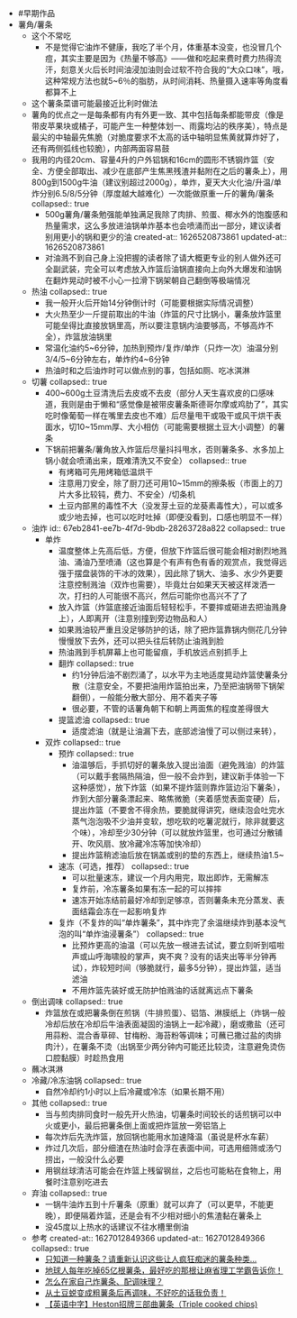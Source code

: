 - #早期作品
- 薯角/薯条
	- 这个不常吃
		- 不是觉得它油炸不健康，我吃了半个月，体重基本没变，也没冒几个痘，其实主要是因为《热量不够高》——做和吃起来费时费力热得流汗，刻意关火后长时间油浸加油则会过软不符合我的“大众口味”，哦，这种常规方法也就5~6％的脂肪，从时间消耗、热量摄入速率等角度看都算不上
	- 这个薯条菜谱可能最接近比利时做法
	- 薯角的优点之一是每条都有内有外更一致、其中包括每条都能带皮（像是带皮苹果块或橘子，可能产生一种整体划一、雨露均沾的秩序美），特点是最尖的中轴最先焦脆（对脆度要求不太高的话中轴明显焦黄就算炸好了，还有两侧弧线也较脆），内部两面容易鼓
	- 我用的内径20cm、容量4升的户外铝锅和16cm的圆形不锈钢炸篮（安全、方便全部取出、减少在底部产生焦黑残渣并黏附在之后的薯条上），用800g到1500g牛油（建议别超过2000g），单炸，夏天大火化油/升温/单炸分别6.5/8/5分钟（厚度越大越难化）一次能做原重一斤的薯角/薯条
	  collapsed:: true
		- 500g薯角/薯条勉强能单独满足我除了肉排、煎蛋、椰水外的饱腹感和热量需求，这么多放进油锅单炸基本也会喷涌而出一部分，建议读者别用更小的锅和更少的油
		  created-at:: 1626520873861
		  updated-at:: 1626520873861
		- 对油溅不到自己身上没把握的读者除了请大概更专业的别人做外还可全副武装，完全可以考虑放入炸篮后油锅直接向上向外大爆发和油锅在翻炸晃动时被不小心一拉滑下锅架朝自己翻倒等极端情况
	- 热油
	  collapsed:: true
		- 我一般开火后开始14分钟倒计时（可能要根据实际情况调整）
		- 大火热至少一斤提前取出的牛油（炸篮的尺寸比锅小，薯条放炸篮里可能垒得比直接放锅里高，所以要注意锅内油要够高，不够高炸不全），炸篮放油锅里
		- 常温化油约5~6分钟，加热到预炸/复炸/单炸（只炸一次）油温分别3/4/5~6分钟左右，单炸约4~6分钟
		- 热油时和之后油炸时可以做点别的事，包括如厕、吃冰淇淋
	- 切薯
	  collapsed:: true
		- 400~600g土豆清洗后去皮或不去皮（部分人天生喜欢皮的口感味道，我则是由于懒和“感觉像是被带皮薯条斯德哥尔摩或鸡肋了”，其实吃时像葡萄一样在嘴里去皮也不难）后尽量甩干或吸干或风干烘干表面水，切10~15mm厚、大小相仿（可能需要根据土豆大小调整）的薯条
		- 下锅前把薯条/薯角放入炸篮后尽量抖抖甩水，否则薯条多、水多加上锅小就会喷涌出来，既难清洗又不安全）
		  collapsed:: true
			- 有烤箱可先用烤箱低温烘干
			- 注意用刀安全，除了厨刀还可用10~15mm的擦条板（市面上的刀片大多比较钝，费力、不安全）/切条机
			- 土豆内部黑的毒性不大（没发芽土豆的龙葵素毒性大），可以或多或少地去掉，也可以吃时吐掉（即便没看到，口感也明显不一样）
	- 油炸
	  id:: 67eb2841-ee7b-4f7d-9bdb-28263728a822
	  collapsed:: true
		- 单炸
			- 温度整体上先高后低，方便，但放下炸篮后很可能会相对剧烈地溅油、涌油乃至喷涌（这也算是个有声有色有香的观赏点，我觉得远强于摆盘装饰的干冰的效果），因此除了锅大、油多、水少外更要注意控制溅油（双炸也需要），毕竟灶台如果天天被这样泼洒一次，打扫的人可能很不高兴，然后可能你也高兴不了了
			- 放入炸篮（炸篮底接近油面后轻轻松手，不要摔或砸进去把油溅身上），人即离开（注意别撞到旁边物品和人）
			- 如果溅油较严重且没足够防护的话，除了把炸篮靠锅内侧花几分钟慢慢放下去外，还可以把头往后转防止油溅到脸
			- 热油溅到手机屏幕上也可能留痕，手机放远点别抓手上
			- 翻炸
			  collapsed:: true
				- 约1分钟后油不剧烈涌了，以水平为主地适度晃动炸篮使薯条分散（注意安全，不要把油用炸篮拍出来，乃至把油锅带下锅架翻倒），一般能分散大部分、用不着夹子等
				- 很必要，不管的话薯角朝下和朝上两面焦的程度差得很大
			- 提篮滤油
			  collapsed:: true
				- 适度滤油（就是让油漏下去，底部滤油慢了可以侧过来转），
		- 双炸
		  collapsed:: true
			- 预炸
			  collapsed:: true
				- 油温够后，手抓切好的薯条放入提出油面（避免溅油）的炸篮（可以戴手套隔热隔油，但一般不会炸到，建议新手体验一下这种感觉），放下炸篮（如果不提炸篮则靠炸篮边沿下薯条），炸到大部分薯条漂起来、略焦微脆（夹着感觉表面变硬）后，提出炸篮（不要舍不得余热，要脆就得讲究，继续泡会吐完水蒸气泡泡吸不少油并变软，想吃软的吃薯泥就行，除非就要这个味），冷却至少30分钟（可以就放炸篮里，也可通过分散铺开、吹风扇、放冷藏冷冻等加快冷却）
				- 提出炸篮稍滤油后放在锅盖或别的垫的东西上，继续热油1.5~
			- 速冻（可选，推荐）
			  collapsed:: true
				- 可以批量速冻，建议一个月内用完，取出即炸，无需解冻
				- 复炸前，冷冻薯条如果有冻一起的可以摔摔
				- 速冻开始冻结前最好冷却到足够凉，否则薯条未充分蒸发、表面结霜会冻在一起影响复炸
			- 复炸（不复炸的叫“单炸薯条”，其中炸完了余温继续炸到基本没气泡的叫“单炸油浸薯条”）
			  collapsed:: true
				- 比预炸更高的油温（可以先放一根进去试试，要立刻听到嗞啦声或山呼海啸般的掌声，爽不爽？没有的话夹出等半分钟再试），炸较短时间（够脆就行，最多5分钟），提出炸篮，适当滤油
				- 不用炸篮先装好或无防护怕溅油的话就离远点下薯条
	- 倒出调味
	  collapsed:: true
		- 炸篮放在或把薯条倒在煎锅（牛排煎蛋）、铝箔、淋膜纸上（炸锅一般冷却后放在冷却后牛油表面凝固的油锅上一起冷藏），磨或撒盐（还可用蒜粉、混合香草碎、甘梅粉、海苔粉等调味；可蘸已撒过盐的肉排肉汁），在薯条不烫（出锅至少两分钟内可能还比较烫，注意避免烫伤口腔黏膜）时趁热食用
	- 蘸冰淇淋
	- 冷藏/冷冻油锅
	  collapsed:: true
		- 自然冷却约1小时以上后冷藏或冷冻（如果长期不用）
	- 其他
	  collapsed:: true
		- 当与煎肉排同食时一般先开火热油，切薯条时间较长的话煎锅可以中火或更小，最后把薯条倒上面或把炸篮放一旁铝箔上
		- 每次炸后先洗炸篮，放回锅也能用水加速降温（虽说是杯水车薪）
		- 炸过几次后，部分细渣在热油时会浮在表面中间，可选用细筛或汤勺捞出，一般没什么必要
		- 用钢丝球清洁可能会在炸篮上残留钢丝，之后也可能粘在食物上，用餐时注意别吃进去
	- 弃油
	  collapsed:: true
		- 一锅牛油炸五到十斤薯条（原重）就可以弃了（可以更早，不能更晚），即便隔着炸篮，还是会有不少相对细小的焦渣黏在薯条上
		- 没45度以上热水的话建议不往水槽里倒油
	- 参考
	  created-at:: 1627012849366
	  updated-at:: 1627012849366
	  collapsed:: true
		- [只知道一种薯条？请重新认识这些让人疯狂痴迷的薯条种类...](https://www.bilibili.com/video/av24516718/)
		- [地球人每年吃掉65亿根薯条，最好吃的那根让麻省理工学霸告诉你！](https://zhuanlan.zhihu.com/p/26803738)
		- [怎么在家自己炸薯条、配调味理？](https://www.zhihu.com/question/26881108/answer/248668211)
		- [从土豆蜕变成粗薯条后再调味，不好吃的话我负责！](https://www.bilibili.com/video/BV19A411H7uP)
		- [【英语中字】Heston招牌三部曲薯条（Triple cooked chips)](https://www.bilibili.com/video/av24516718/)